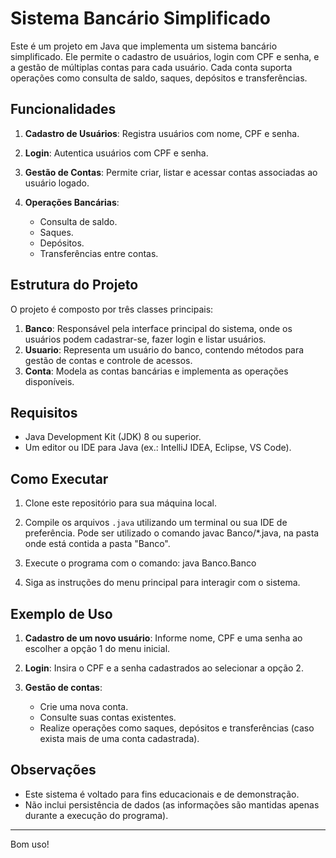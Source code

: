 # Sistema Bancário Simplificado

Este é um projeto em Java que implementa um sistema bancário simplificado. Ele permite o cadastro de usuários, login com CPF e senha, e a gestão de múltiplas contas para cada usuário. Cada conta suporta operações como consulta de saldo, saques, depósitos e transferências.

## Funcionalidades
1. **Cadastro de Usuários**: 
   Registra usuários com nome, CPF e senha.
   
2. **Login**: 
   Autentica usuários com CPF e senha.
   
3. **Gestão de Contas**: 
   Permite criar, listar e acessar contas associadas ao usuário logado.
   
4. **Operações Bancárias**:
   - Consulta de saldo.
   - Saques.
   - Depósitos.
   - Transferências entre contas.

## Estrutura do Projeto
O projeto é composto por três classes principais:

1. **Banco**: 
   Responsável pela interface principal do sistema, onde os usuários podem cadastrar-se, fazer login e listar usuários.
2. **Usuario**: 
   Representa um usuário do banco, contendo métodos para gestão de contas e controle de acessos.
3. **Conta**: 
   Modela as contas bancárias e implementa as operações disponíveis.

## Requisitos
- Java Development Kit (JDK) 8 ou superior.
- Um editor ou IDE para Java (ex.: IntelliJ IDEA, Eclipse, VS Code).

## Como Executar
1. Clone este repositório para sua máquina local.
2. Compile os arquivos `.java` utilizando um terminal ou sua IDE de preferência. Pode ser utilizado o comando javac Banco/*.java, na pasta onde está contida a pasta "Banco".
3. Execute o programa com o comando: java Banco.Banco

4. Siga as instruções do menu principal para interagir com o sistema.

## Exemplo de Uso
1. **Cadastro de um novo usuário**: 
   Informe nome, CPF e uma senha ao escolher a opção 1 do menu inicial.
   
2. **Login**: 
   Insira o CPF e a senha cadastrados ao selecionar a opção 2.
   
3. **Gestão de contas**:
   - Crie uma nova conta.
   - Consulte suas contas existentes.
   - Realize operações como saques, depósitos e transferências (caso exista mais de uma conta cadastrada).

## Observações
- Este sistema é voltado para fins educacionais e de demonstração.
- Não inclui persistência de dados (as informações são mantidas apenas durante a execução do programa).

---

Bom uso!
